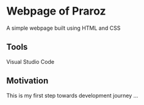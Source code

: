
# Webpage of Praroz

A simple webpage built using HTML and CSS


## Tools

Visual Studio Code 

## Motivation

This is my first step towards development journey ...